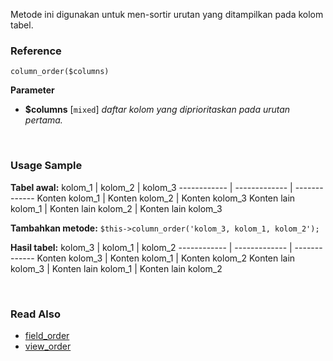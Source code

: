 Metode ini digunakan untuk men-sortir urutan yang ditampilkan pada kolom tabel.

### Reference
`column_order($columns)`

**Parameter**
* **$columns** [`mixed`] *daftar kolom yang diprioritaskan pada urutan pertama.*

&nbsp;

### Usage Sample
**Tabel awal:**
kolom_1 | kolom_2 | kolom_3
------------ | ------------- | -------------
Konten kolom_1 | Konten kolom_2 | Konten kolom_3
Konten lain kolom_1 | Konten lain kolom_2 | Konten lain kolom_3

**Tambahkan metode:**
`$this->column_order('kolom_3, kolom_1, kolom_2');`

**Hasil tabel:**
kolom_3 | kolom_1 | kolom_2
------------ | ------------- | -------------
Konten kolom_3 | Konten kolom_1 | Konten kolom_2
Konten lain kolom_3 | Konten lain kolom_1 | Konten lain kolom_2

&nbsp;

### Read Also
* [field_order](./field_order)
* [view_order](./view_order)
